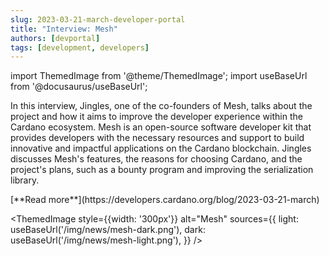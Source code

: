 ```yaml
---
slug: 2023-03-21-march-developer-portal
title: "Interview: Mesh"
authors: [devportal]
tags: [development, developers]
---
```


import ThemedImage from '@theme/ThemedImage';
import useBaseUrl from '@docusaurus/useBaseUrl';

In this interview, Jingles, one of the co-founders of Mesh, talks about the project and how it aims to improve the developer experience within the Cardano ecosystem. Mesh is an open-source software developer kit that provides developers with the necessary resources and support to build innovative and impactful applications on the Cardano blockchain. Jingles discusses Mesh's features, the reasons for choosing Cardano, and the project's plans, such as a bounty program and improving the serialization library.

<div style={{ textAlign: 'right' }}>
 [**Read more**](https://developers.cardano.org/blog/2023-03-21-march) 
 </div>

 <ThemedImage
style={{width: '300px'}}
alt="Mesh"
sources={{
    light: useBaseUrl('/img/news/mesh-dark.png'),
    dark: useBaseUrl('/img/news/mesh-light.png'),
  }}
/>
